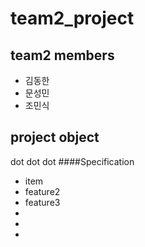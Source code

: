 # team2_project
## team2 members
 - 김동한 
 - 문성민
 - 조민식
## project object
dot dot dot
####Specification
 - item
 - feature2
 - feature3
 -
 -
 -
